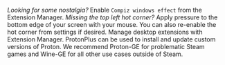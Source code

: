 *Looking for some nostalgia?* Enable `Compiz windows effect` from the Extension Manager.
*Missing the top left hot corner?* Apply pressure to the bottom edge of your screen with your mouse. You can also re-enable the hot corner from settings if desired.
Manage desktop extensions with Extension Manager.
ProtonPlus can be used to install and update custom versions of Proton. We recommend Proton-GE for problematic Steam games and Wine-GE for all other use cases outside of Steam.